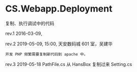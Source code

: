 # CS.Webapp.Deployment
复制、执行调试中的代码

rev.1	2016-03-09, 


rev.2	2019-05-09, 15:00, 天安数码城 601 室，吴建华

	开发 PHP 频繁需要复制新代码到 apache 中。

rev.3 	2019-05-18 
	PathFile.cs	从 HansBox 复制过来
	Setting.cs
